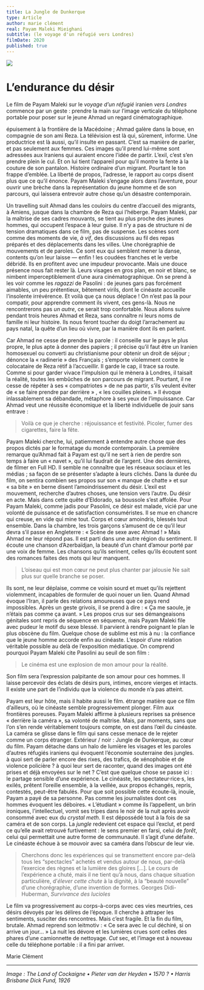 ```yaml
---
title: La Jungle de Dunkerque
type: Article
author: marie clément
real: Payam Maleki Mieighani
subtitle: (le voyage d'un réfugié vers Londres)
filmDate: 2020
published: true
---
```

![](jungle.jpg)

# L&rsquo;endurance du d&eacute;sir

Le film de Payam Maleki sur le *voyage d&rsquo;un r&eacute;fugi&eacute;* iranien *vers Londres* commence par un geste&nbsp;&colon; prendre la main sur l&rsquo;image verticale du t&eacute;l&eacute;phone portable pour poser sur le jeune Ahmad un regard cin&eacute;matographique.

&eacute;puisement &agrave; la fronti&egrave;re de la Mac&eacute;doine&nbsp;&semi; Ahmad gal&egrave;re dans la boue, en compagnie de son ami Reza. La t&eacute;l&eacute;vision est l&agrave; qui, sûrement, informe. Une productrice est l&agrave; aussi, qu&rsquo;il insulte en passant. C&rsquo;est sa mani&egrave;re de parler, et pas seulement aux femmes. Ces images qu&rsquo;il prend lui-m&ecirc;me sont adress&eacute;es aux Iraniens qui auraient encore l&rsquo;id&eacute;e de partir. L&rsquo;exil, c&rsquo;est s&rsquo;en prendre plein le cul. Et on lui tient l&rsquo;appareil pour qu&rsquo;il montre la fente &agrave; la couture de son pantalon. Histoire ordinaire d&rsquo;un migrant. Pourtant le ton frappe d&rsquo;embl&eacute;e. La libert&eacute; de propos, l&rsquo;adresse, le rapport au corps disent plus que ce qu&rsquo;il &eacute;nonce. Payam Maleki s&rsquo;engage alors dans l&rsquo;aventure, pour ouvrir une br&egrave;che dans la repr&eacute;sentation du jeune homme et de son parcours, qui laissera entrevoir autre chose qu&rsquo;un d&eacute;sastre contemporain.

Un travelling suit Ahmad dans les couloirs du centre d&rsquo;accueil des migrants, &agrave; Amiens, jusque dans la chambre de Reza qui l&rsquo;h&eacute;berge. Payam Maleki, par la ma&icirc;trise de ses cadres mouvants, se tient au plus proche des jeunes hommes, qui occupent l&rsquo;espace &agrave; leur guise. Il n&rsquo;y a pas de structure ni de tension dramatiques dans ce film, pas de suspense. Les sc&egrave;nes sont comme des moments de vie, _&agrave; vif_, des discussions au fil des repas pr&eacute;par&eacute;s et des d&eacute;placements dans les villes. Une chor&eacute;graphie de mouvements et de paroles. Ce sont eux qui semblent mener la danse, contents qu&rsquo;on leur laisse &mdash;&nbsp;enfin&nbsp;&excl; les coud&eacute;es franches et le verbe d&eacute;brid&eacute;. Ils en profitent avec une impudeur provocante. Mais une douce pr&eacute;sence nous fait rester l&agrave;. Leurs visages en gros plan, en noir et blanc, se nimbent imperceptiblement d&rsquo;une aura cin&eacute;matographique. On se prend &agrave; les voir comme les _ragazzi_ de Pasolini&nbsp;&colon; de jeunes gars pas forc&eacute;ment aimables, un peu pr&eacute;tentieux, b&ecirc;tement virils, dont le cin&eacute;aste accueille l&rsquo;insolente irr&eacute;v&eacute;rence. Et voil&agrave; que ça nous d&eacute;place&nbsp;&excl; On n&rsquo;est pas l&agrave; pour compatir, pour apprendre comment ils vivent, ces gens-l&agrave;. Nous ne rencontrerons pas _un autre_, ce serait trop confortable. Nous allons suivre pendant trois heures Ahmad et Reza, sans conna&icirc;tre ni leurs noms de famille ni leur histoire. Ils nous feront toucher du doigt l&rsquo;arrachement au pays natal, la qu&ecirc;te d&rsquo;un lieu où vivre, par la mani&egrave;re dont ils en parlent.

Car Ahmad ne cesse de prendre la parole&nbsp;&colon; il conseille sur le pays le plus propre, le plus apte &agrave; donner des papiers&nbsp;&semi; il pr&eacute;cise qu&rsquo;il faut &ecirc;tre un Iranien homosexuel ou converti au christianisme pour obtenir un droit de s&eacute;jour&nbsp;&semi; d&eacute;nonce la &laquo;&nbsp;radinerie&nbsp;&raquo; des Français&nbsp;&semi; s&rsquo;emporte violemment contre le colocataire de Reza r&eacute;tif &agrave; l&rsquo;accueillir. Il garde le cap, il trace sa route. Comme si pour garder vivace l&rsquo;impulsion qui le m&egrave;nera &agrave; Londres, il taisait la r&eacute;alit&eacute;, toutes les embûches de son parcours de migrant. Pourtant, il ne cesse de r&eacute;p&eacute;ter &agrave; ses &laquo;&nbsp;compatriotes&nbsp;&raquo; de ne pas partir, s&rsquo;ils veulent &eacute;viter de &laquo;&nbsp;se faire prendre par derri&egrave;re&nbsp;&raquo; , &laquo;&nbsp;les couilles pleines.&nbsp;&raquo; Il &eacute;voque inlassablement sa d&eacute;bandade, m&eacute;taphore &agrave; ses yeux de l&rsquo;impuissance. Car Ahmad veut une r&eacute;ussite &eacute;conomique et la libert&eacute; individuelle de jouir sans entrave&nbsp;&colon;

> Voil&agrave; ce que je cherche&nbsp;&colon; r&eacute;jouissance et festivit&eacute;.
Picoler, fumer des cigarettes, faire la f&ecirc;te.

Payam Maleki cherche, lui, patiemment &agrave; entendre autre chose que des propos dict&eacute;s par le formatage du monde contemporain. La premi&egrave;re remarque qu&rsquo;Ahmad fait &agrave; Payam est qu&rsquo;il ne sert &agrave; rien de perdre son temps &agrave; faire un &laquo;&nbsp;navet&nbsp;&raquo;, qu&rsquo;il lui faudrait de l&rsquo;argent. Une des derni&egrave;res, de filmer en Full HD. Il semble ne conna&icirc;tre que les r&eacute;seaux sociaux et les m&eacute;dias&nbsp;&semi; sa façon de se pr&eacute;senter s&rsquo;adapte &agrave; leurs clich&eacute;s.
Dans la dur&eacute;e du film, on sentira combien ses propos sur son &laquo;&nbsp;manque de chatte&nbsp;&raquo; et sur &laquo;&nbsp;sa bite&nbsp;&raquo; en berne disent l&rsquo;amoindrissement du d&eacute;sir. L&rsquo;exil est mouvement, recherche d&rsquo;autres choses, une tension vers l&rsquo;autre. Du d&eacute;sir en acte. Mais dans cette qu&ecirc;te d&rsquo;Eldorado, sa boussole s&rsquo;est affol&eacute;e. Pour Payam Maleki, comme jadis pour Pasolini, ce d&eacute;sir est malade, vici&eacute; par une volont&eacute; de puissance et de satisfaction consum&eacute;ristes. Il se mue en chancre qui creuse, en vide qui mine tout. Corps et cœur amoindris, bless&eacute;s tout ensemble. Dans la chambre, les trois garçons s&rsquo;amusent de ce qu&rsquo;il leur devra s&rsquo;il passe en Angleterre&nbsp;&colon; &laquo;&nbsp;Sc&egrave;ne de sexe avec Ahmad&nbsp;&excl;&nbsp;&raquo; Mais  Ahmad ne leur r&eacute;pond pas. Il est parti dans une autre r&eacute;gion du sentiment. Il &eacute;coute une chanson d&rsquo;Azerba&iuml;djan, la beaut&eacute; d&rsquo;un chant d&rsquo;amour port&eacute; par une voix de femme. Les chansons qu&rsquo;ils serinent, celles qu&rsquo;ils &eacute;coutent sont des romances faites des mots qui leur manquent.

> L&rsquo;oiseau qui est mon cœur ne peut plus chanter par jalousie
Ne sait plus sur quelle branche se poser.

Ils sont, ne leur d&eacute;plaise, comme ce voisin sourd et muet qu&rsquo;ils rejettent violemment, incapables de formuler de quoi nouer un lien. Quand Ahmad &eacute;voque l&rsquo;Iran, il parle des relations amoureuses que ce pays rend impossibles. Apr&egrave;s un geste grivois, il se prend &agrave; dire&nbsp;&colon; &laquo;&nbsp;Ça me saoule, je n&rsquo;&eacute;tais pas comme ça avant.&nbsp;&raquo; Les propos crus sur ses d&eacute;mangeaisons g&eacute;nitales sont repris de s&eacute;quence en s&eacute;quence, mais Payam Maleki file avec pudeur le motif du sexe bless&eacute;. Il parvient &agrave; rendre poignant le plan le plus obsc&egrave;ne du film. Quelque chose de sublime est mis &agrave; nu&nbsp;&colon; la confiance que le jeune homme accorde enfin au cin&eacute;aste. L&rsquo;espoir d&rsquo;une relation v&eacute;ritable possible au del&agrave; de l&rsquo;exposition m&eacute;diatique. On comprend pourquoi Payam Maleki cite Pasolini au seuil de son film&nbsp;&colon;

> Le cin&eacute;ma est une explosion de mon amour pour la r&eacute;alit&eacute;.

Son film sera l&rsquo;expression palpitante de son amour pour ces hommes. Il laisse percevoir des &eacute;clats de d&eacute;sirs purs, intimes, encore vierges et intacts. Il existe une part de l&rsquo;individu que la violence du monde n&rsquo;a pas atteint.

Payam est leur hôte, mais il habite aussi le film. &eacute;trange mati&egrave;re que ce film d&rsquo;ailleurs, où le cin&eacute;aste semble progressivement plonger. Film aux fronti&egrave;res poreuses. Payam Maleki affirme &agrave; plusieurs reprises sa pr&eacute;sence &laquo;&nbsp;derri&egrave;re la cam&eacute;ra&nbsp;&raquo;, sa volont&eacute; de ma&icirc;trise. Mais, par moments, sans que l&rsquo;on s&rsquo;en rende v&eacute;ritablement toujours compte, on est dans l&rsquo;œil du cin&eacute;aste. La cam&eacute;ra se glisse dans le film qui sans cesse menace de le rejeter comme un corps &eacute;tranger. Ext&eacute;rieur&nbsp;/&nbsp;noir&nbsp;&colon; Jungle de Dunkerque, au cœur du film. Payam d&eacute;tache dans un halo de lumi&egrave;re les visages et les paroles d&rsquo;autres r&eacute;fugi&eacute;s iraniens qui &eacute;voquent l&rsquo;&eacute;conomie souterraine des jungles. &agrave; quoi sert de parler encore des rixes, des trafics, de x&eacute;nophobie et de violence polici&egrave;re&nbsp;&quest; &agrave; quoi leur sert de raconter, quand des images ont &eacute;t&eacute; prises et d&eacute;j&agrave; envoy&eacute;es sur le net&nbsp;&quest; C&rsquo;est que quelque chose se passe ici&nbsp;&colon; le partage sensible d&rsquo;une exp&eacute;rience. Le cin&eacute;aste, les spectateur&middot;rice&middot;s, les exil&eacute;s, pr&ecirc;tent l&rsquo;oreille ensemble, &agrave; la veill&eacute;e, aux  propos &eacute;chang&eacute;s, repris, contest&eacute;s, peut-&ecirc;tre fabul&eacute;s. Pour que soit possible cette &eacute;coute-l&agrave;, inou&iuml;e, Payam a pay&eacute; de sa personne. Pas comme les journalistes dont ces hommes &eacute;voquent les d&eacute;boires. &laquo;&nbsp;L&rsquo;&eacute;tudiant&nbsp;&raquo; comme ils l&rsquo;appellent, un brin ironiques, l&rsquo;intellectuel, vomit ses tripes dans le noir de la nuit apr&egrave;s avoir consomm&eacute; avec eux du *crystal meth*. Il est d&eacute;poss&eacute;d&eacute; tout &agrave; la fois de sa cam&eacute;ra et de son corps. La _jungle_ redevient cet espace qui l&rsquo;exclut, et perd ce qu&rsquo;elle avait retrouv&eacute; furtivement&nbsp;&colon; le sens premier en farsi, celui de _for&ecirc;t_, celui qui permettait une autre forme de communaut&eacute;. Il s&rsquo;agit d&rsquo;une d&eacute;faite. Le cin&eacute;aste &eacute;choue &agrave; se mouvoir avec sa cam&eacute;ra dans l&rsquo;obscur de leur vie.

 > Cherchons donc les exp&eacute;riences qui se transmettent encore par-del&agrave; tous les &ldquo;spectacles&rdquo; achet&eacute;s et vendus autour de nous, par-del&agrave; l&rsquo;exercice des r&egrave;gnes et la lumi&egrave;re des gloires […]. Le cours de l&rsquo;exp&eacute;rience a chut&eacute;, mais il ne tient qu&rsquo;&agrave; nous, dans chaque situation particuli&egrave;re, d&rsquo;_&eacute;lever cette chute_ &agrave; la dignit&eacute;, &agrave; la &ldquo;beaut&eacute; nouvelle&rdquo; d&rsquo;une chor&eacute;graphie, d&rsquo;une invention de formes.
Georges Didi-Huberman, _Survivance des lucioles_

Le film va progressivement au corps-&agrave;-corps avec ces vies meurtries, ces d&eacute;sirs d&eacute;voy&eacute;s par les d&eacute;lires de l&rsquo;&eacute;poque. Il cherche &agrave; attraper les sentiments, susciter des rencontres. Mais c&rsquo;est fragile. Et la fin du film, brutale. Ahmad reprend son leitmotiv&nbsp;&colon; &laquo;&nbsp;Ce sera avec le cul d&eacute;chir&eacute;, si on arrive un jour…&nbsp;&raquo; La nuit les d&eacute;vore et les lumi&egrave;res crues sont celles des phares d&rsquo;une camionnette de nettoyage. _Cut_ sec, et l&rsquo;image est &agrave; nouveau celle du t&eacute;l&eacute;phone portable&nbsp;&colon; il a fini par arriver.

Marie Cl&eacute;ment

---

*Image : The Land of Cockaigne • Pieter van der Heyden • 1570 ? • Harris Brisbane Dick Fund, 1926* 

